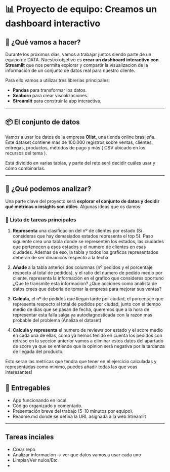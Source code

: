 # 📊 Proyecto de equipo: Creamos un dashboard interactivo

## 🚀 ¿Qué vamos a hacer?

Durante los próximos días, vamos a trabajar juntos siendo parte de un equipo de DATA. Nuestro objetivo es **crear un dashboard interactivo con Streamlit** que nos permita explorar y compartir la visualizacion de la información de un conjunto de datos real para nuestro cliente.

Para ello vamos a utilizar tres librerias principales:

- **Pandas** para transformar los datos.
- **Seaborn** para crear visualizaciones.
- **Streamlit** para construir la app interactiva.

---

## 📦 El conjunto de datos

Vamos a usar los datos de la empresa **Olist**, una tienda online brasileña. Este dataset contiene más de 100.000 registros sobre ventas, clientes, entregas, productos, métodos de pago y más ( CSV ubicado en los recursos del tema ).

Está dividido en varias tablas, y parte del reto será decidir cuáles usar y cómo combinarlas.

---

## 🧠 ¿Qué podemos analizar?

Una parte clave del proyecto será **explorar el conjunto de datos y decidir qué métricas o insights son útiles**. Algunas ideas que os damos:

### 📌 Lista de tareas principales

1. **Representa** una clasificación del nº de clientes por estado (Si consideras que hay demasiados estados representa el top 5). Paso siguiente crea una tabla donde se representen los estados, las ciudades que pertenecen a esos estados y el numero de clientes en esas ciudades. Ademas de eso, la tabla y todos los graficos representados deberan de ser dinamicos respecto a la fecha   

2. **Añade** a la tabla anterior dos columnas (nº pedidos y el porcentaje respecto al total de pedidos), y el ratio del numero de pedido medio por cliente, representa la información en el grafico que consideres oportuno ¿Que te transmite esta informacion? ¿Que acciones como analista de datos crees que deberia de tomar la empresa para mejorar sus ventas? 

3. **Calcula**, el nº de pedidos que llegan tarde por ciudad, el porcentaje que representa respecto al total de pedidos por ciudad, junto con el tiempo medio de dias que se pasan de fecha, queremos que a la hora de representar esta falla salga ya autodiagnosticada con la razon mas probable del problema (Analiza el dataset)

4. **Calcula y representa** el numero de reviews por estado y el score medio en cada una de ellas, como ya hemos tenido en cuenta los pedidos con retraso en la seccion anterior vamos a eliminar estos datos del apartado de score ya que se entiende que la opinion será negativa por la tardanza de llegada del producto.

Esto seran las metricas que tendra que tener en el ejercicio calculadas y representadas como minimo, puedes añadir todas las que veas interesantes!

## 🧪 Entregables

- App funcionando en local.
- Código organizado y comentado.
- Presentación breve del trabajo (5-10 minutos por equipo).
- Readme.md donde se defina la URL asignada a la web Streamlit

--- 

## Tareas inciales

- Crear repo
- Analizar informacion -> ver que datos vamos a usar cada uno
- Limpiar/Ver nulos/Etc
- 